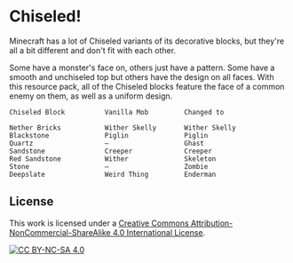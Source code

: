 # Chiseled!

Minecraft has a lot of Chiseled variants of its decorative blocks, but they're all a bit different and don't fit with each other.

Some have a monster's face on, others just have a pattern. Some have a smooth and unchiseled top but others have the design on all faces. With this resource pack, all of the Chiseled blocks feature the face of a common enemy on them, as well as a uniform design.

```
Chiseled Block          Vanilla Mob         Changed to

Nether Bricks           Wither Skelly       Wither Skelly
Blackstone              Piglin              Piglin
Quartz                  —                   Ghast
Sandstone               Creeper             Creeper
Red Sandstone           Wither              Skeleton
Stone                   —                   Zombie
Deepslate               Weird Thing         Enderman
```

## License
This work is licensed under a
[Creative Commons Attribution-NonCommercial-ShareAlike 4.0 International License](http://creativecommons.org/licenses/by-nc-sa/4.0/).

[![CC BY-NC-SA 4.0](https://licensebuttons.net/l/by-nc-sa/4.0/88x31.png)](http://creativecommons.org/licenses/by-nc-sa/4.0/)

